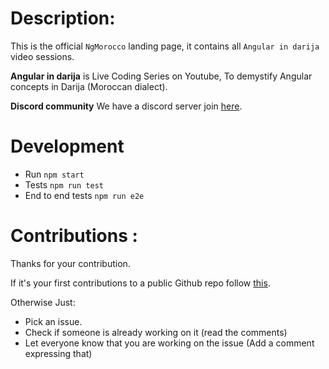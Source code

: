 # Description: 

This is the official `NgMorocco` landing page, it contains all `Angular in darija` video sessions.

**Angular in darija** is Live Coding Series on Youtube, To demystify Angular concepts in Darija (Moroccan dialect).

**Discord community** We have a discord server join [here](https://bit.ly/ngDiscord).

# Development

- Run `npm start` 
- Tests `npm run test`  
- End to end tests `npm run e2e`
# Contributions :
Thanks for your contribution.

If it's your first contributions to a public Github repo follow [this](https://github.com/firstcontributions/first-contributions).

Otherwise Just:
- Pick an issue.
- Check if someone is already working on it (read the comments)
- Let everyone know that you are working on the issue (Add a comment expressing that)
